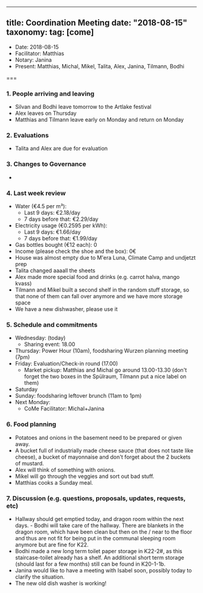 
---
title: Coordination Meeting
date: "2018-08-15"
taxonomy:
    tag: [come]
---

<!--
Hello facilitator/notary! Thank you for your services. Here is some advice for facilitating coordination meetings:
  - Prepare the meeting a bit beforehand (find out about evaluations, gas, electricity and water usages, waste collections, income, scheduled events). You can ask others to assist you.
  - Notify people 10 minutes before the meeting starts. (Watching the clock is not super fun, people will be grateful if you do it for them.)
  - Start at 10:00 sharp, or earlier if everyone is there. (Waiting is time-wasting, be a time-saver!)
  - If you don't want to take notes yourself ask someone else to take care of that. (This pad can easily be used to read from and write in simultaneously.)
  - Go through the ordered points in order, even if nothing has changed. (They are arranged to try and get the most relevant information to most people.)
  - Feel welcome to moderate conversation if off-topic or too detailed. (Are listeners interested? Are speakers satisfied? Can you identify a sub-group?)
  - Try to finish the meeting before 11:00. (There is always more to talk about and it's important for people to know that CoMes don't take forever.)
  - Leave the room once the meeting has ended. (This sends a clear signal to everyone else that they can also leave and get on with their day.)
  - Take care that the meeting minutes will be put to kanthaus.online. (If you don't know how to do it, ask someone to help you with it. But do it today!)
  - As soon as the minutes are online, empty the pad from all irrelevant things and get it ready for the next facilitator. (Only keep regular events such as CoMe, power hour, regular food pickups and such. Move the counter figures from 'last 7 days' to '7 days before that' and adjust the date to next week.)
  - Please indent list points with a double-space, not a tab-space: the pad has a bug when rendering markdown, adding extra lines. The resulting web-page looks spacey... not in a good way.
  - Have fun!
-->

- Date: 2018-08-15
- Facilitator: Matthias
- Notary: Janina
- Present: Matthias, Michal, Mikel, Talita, Alex, Janina, Tilmann, Bodhi

===

### 1. People arriving and leaving
- Silvan and Bodhi leave tomorrow to the Artlake festival
- Alex leaves on Thursday
- Matthias and Tilmann leave early on Monday and return on Monday

### 2. Evaluations <!-- press the play button on https://gitlab.com/kanthaus/kanthaus-private/pipeline_schedules and it will print to #kanthaus-residence -->
- Talita and Alex are due for evaluation

### 3. Changes to Governance
-

### 4. Last week review
- Water (€4.5 per m³):
  - Last 9 days: €2.18/day
  - 7 days before that: €2.29/day
- Electricity usage (€0.2595 per kWh): <!-- https://grafana.yunity.org -->
  - Last 9 days: €1.66/day
  - 7 days before that:  €1.99/day
- Gas bottles bought (€12 each): 0
- Income (please check the shoe and the box): 0€
- House was almost empty due to M'era Luna, Climate Camp and undjetzt prep
- Talita changed aaaall the sheets
- Alex made more special food and drinks (e.g. carrot halva, mango kvass)
- Tilmann and Mikel built a second shelf in the random stuff storage, so that none of them can fall over anymore and we have more storage space
- We have a new dishwasher, please use it

### 5. Schedule and commitments <!-- https://cloud.kanthaus.online/apps/calendar/ -->
- Wednesday: (today)
  - Sharing event: 18.00
- Thursday: Power Hour (10am), foodsharing Wurzen planning meeting (7pm)
- Friday: Evaluation/Check-in round (17.00)
  - Market pickup: Matthias and Michal go around 13.00-13.30 (don't forget the two boxes in the Spülraum, Tilmann put a nice label on them)
- Saturday
- Sunday: foodsharing leftover brunch (11am to 1pm)
- Next Monday:
  - CoMe Facilitator: Michal+Janina

### 6. Food planning
- Potatoes and onions in the basement need to be prepared or given away.
- A bucket full of industrially made cheese sauce (that does not taste like cheese), a bucket of mayonnaise and don't forget about the 2 buckets of mustard.
- Alex will think of something with onions.
- Mikel will go through the veggies and sort out bad stuff.
- Matthias cooks a Sunday meal.

### 7. Discussion (e.g. questions, proposals, updates, requests, etc)
- Hallway should get emptied today, and dragon room within the next days. - Bodhi will take care of the hallway. There are blankets in the dragon room, which have been clean but then on the / near to the floor and thus are not fit for being put in the communal sleeping room anymore but are fine for K22.
- Bodhi made a new long term toilet paper storage in K22-2#, as this staircase-toilet already has a shelf. An additional short term storage (should last for a few months) still can be found in K20-1-1b.
- Janina would like to have a meeting with Isabel soon, possibly today to clarify the situation.
- The new old dish washer is working!
